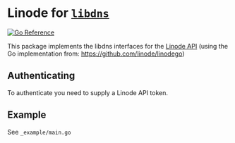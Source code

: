 Linode for [`libdns`](https://github.com/libdns/libdns)
=======================

[![Go Reference](https://pkg.go.dev/badge/test.svg)](https://pkg.go.dev/go.megpoid.dev/libdns-linode)

This package implements the libdns interfaces for the [Linode API](https://www.linode.com/docs/api/domains/) (using the Go implementation from: https://github.com/linode/linodego)

## Authenticating

To authenticate you need to supply a Linode API token.

## Example

See `_example/main.go`
